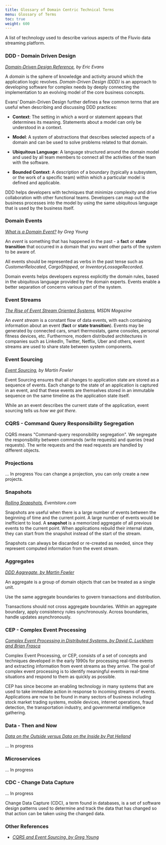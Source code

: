 ```yaml
---
title: Glossary of Domain Centric Technical Terms
menu: Glossary of Terms
toc: true
weight: 600
---
```


A list of technology used to describe various aspects of the Fluvio data streaming platform.

### DDD - Domain Driven Design

_<a href="https://domainlanguage.com/wp-content/uploads/2016/05/DDD_Reference_2015-03.pdf" target="_blank">Domain-Driven Design Reference</a>, by Eric Evans_

A _domain_ is the sphere of knowledge and activity around which the application logic revolves. _Domain-Driven Design (DDD)_ is an approach to developing software for complex needs by deeply connecting the implementation to an evolving model of the core business concepts.

Evans’ Domain-Driven Design further defines a few common terms that are useful when describing and discussing DDD practices:

* **Context**: The setting in which a word or statement appears that determines its meaning. Statements about a model can only be understood in a context.

* **Model**: A system of abstractions that describes selected aspects of a domain and can be used to solve problems related to that domain.

* **Ubiquitous Language**: A language structured around the domain model and used by all team members to connect all the activities of the team with the software.

* **Bounded Context**: A description of a boundary (typically a subsystem, or the work of a specific team) within which a particular model is defined and applicable.

DDD helps developers with techniques that minimize complexity and drive collaboration with other functional teams. Developers can map out the business processes into the model by using the same ubiquitous language that is used by the business itself.


### Domain Events

_<a href="http://codebetter.com/gregyoung/2010/04/11/what-is-a-domain-event/" target="_blank">What is a Domain Event?</a> by Greg Young_

An _event_ is something that has happened in the past - a **fact** or **state transition** that occurred in a domain that you want other parts of the system to be aware of.

All events should be represented as verbs in the past tense such as _CustomerRelocated_, _CargoShipped_, or _InventoryLossageRecorded_.

Domain events helps developers express explicitly the domain rules, based in the ubiquitous language provided by the domain experts. Events enable a better separation of concerns various part of the system.


### Event Streams
_<a href="https://docs.microsoft.com/en-us/archive/msdn-magazine/2015/february/microsoft-azure-the-rise-of-event-stream-oriented-systems" target="_blank">The Rise of Event Stream Oriented Systems</a>, MSDN Magazine_

An _event stream_ is a constant flow of data events, with each containing information about an event (**fact** or **state transition**).
Events may be generated by connected cars, smart thermostats, game consoles, personal fitness devices, etc. Furthermore, modern distributed architectures in companies such as LinkedIn, Twitter, Netflix, Uber and others, event streams are used to share state between system components.

### Event Sourcing

_<a href="https://martinfowler.com/eaaDev/EventSourcing.html" target="_blank">Event Sourcing</a>, by Martin Fowler_

Event Sourcing ensures that all changes to application state are stored as a sequence of events. Each change to the state of an application is captured in an event, and that these events are themselves stored in an immutable sequence on the same timeline as the application state itself.

While an an event describes the current state of the application, event sourcing tells us _how we got there_.


### CQRS - Command Query Responsibility Segregation

CQRS means "Command-query responsibility segregation". We segregate the responsibility between commands (write requests) and queries (read requests). The write requests and the read requests are handled by different objects.


### Projections

... In progress
You can change a projection, you can only create a new projects.


### Snapshots

_<a href="https://eventstore.com/docs/event-sourcing-basics/rolling-snapshots/index.html" target="_blank">Rolling Snapshots</a>, Eventstore.com_

Snapshots are useful when there is a large number of events between the beginning of time and the current point. A large number of events would be inefficient to load. A **snapshot** is a memorized aggregate of all previous events to the current point. When applications rebuild their internal state, they can start from the snapshot instead of the start of the stream. 

Snapshots can always be discarded or re-created as needed, since they represent computed information from the event stream.


### Aggregates

_<a href="https://martinfowler.com/bliki/DDD_Aggregate.html" target="_blank">DDD Aggregate, by Martin Fowler</a>_

An aggregate is a group of domain objects that can be treated as a single unit. 

Use	the	same aggregate boundaries to govern transactions and distribution.

Transactions should not cross aggregate boundaries. Within an aggregate boundary, apply consistency rules synchronously. Across	 boundaries, handle updates asynchronously.


### CEP - Complex Event Processing

_<a href="https://complexevents.com/stanford/cep/" target="_blank">Complex Event Processing in Distributed Systems. by David C. Luckham and Brian Frasca</a>_

Complex Event Processing, or CEP, consists of a set of concepts and techniques developed in the early 1990s for processing real-time events and extracting information from event streams as they arrive. The goal of complex event processing is to identify meaningful events in real-time situations and respond to them as quickly as possible.

CEP has since become an enabling technology in many systems that are used to take immediate action in response to incoming streams of events. Applications are now to be found in many sectors of business including stock market trading systems, mobile devices, internet operations, fraud detection, the transportation industry, and governmental intelligence gathering.


### Data - Then and Now

_<a href="http://cidrdb.org/cidr2005/papers/P12.pdf" target="_blank">Data on the Outside versus Data on the Inside by Pat Helland</a>_

... In progress


### Microservices

... In progress

### CDC - Change Data Capture

... In progress

Change Data Capture (CDC), a term found in databases, is a set of software design patterns used to determine and track the data that has changed so that action can be taken using the changed data.


### Other References

* _<a href="https://www.youtube.com/watch?v=JHGkaShoyNs" target="_blank">CQRS and Event Sourcing, by Greg Young</a>_
